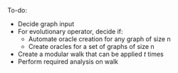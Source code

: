 To-do:

- Decide graph input
- For evolutionary operator, decide if:
    - Automate oracle creation for any graph of size n
    - Create oracles for a set of graphs of size n
- Create a modular walk that can be applied *t* times
- Perform required analysis on walk 
